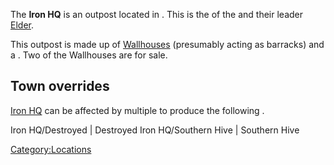 The **Iron HQ** is an outpost located in [](The_Crags.md). This is the [](Faction_HQ.md) of the [](Skeleton_Bandits.md) and their leader
[Elder](Elder.md "wikilink").

This outpost is made up of [Wallhouses](Metal_Wallhouse.md "wikilink")
(presumably acting as barracks) and a [](Faction_HQ.md). Two of the Wallhouses are for sale.

## Town overrides

[Iron HQ](Iron_HQ.md "wikilink") can be affected by multiple [](World_States.md) to produce the following [](Town_Overrides.md).

<tabview> Iron HQ/Destroyed \| Destroyed Iron HQ/Southern Hive \|
Southern Hive </tabview>

[Category:Locations](Category:Locations "wikilink")